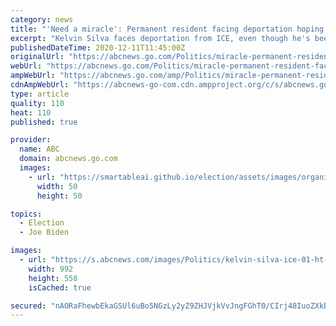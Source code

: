 ```yaml
---
category: news
title: "'Need a miracle': Permanent resident facing deportation hoping he can last until Biden administration"
excerpt: "Kelvin Silva faces deportation from ICE, even though he's been a legal permanent resident of the United States since the 1980s."
publishedDateTime: 2020-12-11T11:45:00Z
originalUrl: "https://abcnews.go.com/Politics/miracle-permanent-resident-facing-deportation-hoping-biden-administration/story?id=74602993"
webUrl: "https://abcnews.go.com/Politics/miracle-permanent-resident-facing-deportation-hoping-biden-administration/story?id=74602993"
ampWebUrl: "https://abcnews.go.com/amp/Politics/miracle-permanent-resident-facing-deportation-hoping-biden-administration/story?id=74602993"
cdnAmpWebUrl: "https://abcnews-go-com.cdn.ampproject.org/c/s/abcnews.go.com/amp/Politics/miracle-permanent-resident-facing-deportation-hoping-biden-administration/story?id=74602993"
type: article
quality: 110
heat: 110
published: true

provider:
  name: ABC
  domain: abcnews.go.com
  images:
    - url: "https://smartableai.github.io/election/assets/images/organizations/abcnews.go.com-50x50.jpg"
      width: 50
      height: 50

topics:
  - Election
  - Joe Biden

images:
  - url: "https://s.abcnews.com/images/Politics/kelvin-silva-ice-01-ht-llr-201209_1607557670725_hpMain_16x9_992.jpg"
    width: 992
    height: 558
    isCached: true

secured: "nAORaFhewbEkaGSUl6uBo5NGzLy2yZ9ZHJVjkVvJngFGhT0/CIrj48IuoZXkBiaPw/xIaS41eSA8C9yZtCbxR7RJvLuTDCxVi9bccKcjbfFqvUJJrQtWFus0AiJHuoBgpnlQqY990T5aPO2v26s9bCN0qv/gMK8KLHj0RqAJbmY9QP1E+Wp8z/kf+V6xbyD8MkcU5shQfttBexXwO04qDTlXCeQMpMOQPK2tJWTBY9q0g1O7epVVUGts1hwwRMEQnsQFJ00cOyVfBLwqV0Ql4L/JsqfmVzwcISrgBvPAwjwXtmozcNEJPUt8Z4LciL99i2JcLqssSPeLAWt0lKGjKoALascAvSUx/VROd1aVZIA=;OWhW4y2Ssgm8qYEA3IK0gg=="
---
```


